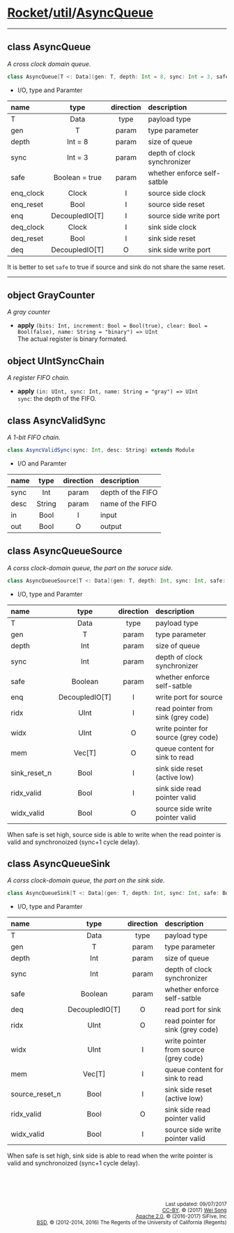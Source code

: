 [Rocket](../Readme.md)/[util](../util.md)/[AsyncQueue](https://github.com/freechipsproject/rocket-chip/tree/master/src/main/scala/util/AsyncQueue.scala)
========================


**********************

class AsyncQueue
------------------
*A cross clock domain queue.*

~~~scala
class AsyncQueue[T <: Data](gen: T, depth: Int = 8, sync: Int = 3, safe: Boolean = true) extends Crossing[T]
~~~

+ I/O, type and Paramter

| name                   | type             | direction  | description                           |
| :---                   | :--:             | :--:       | :---                                  |
| T                      | Data             | type       | payload type                          |
| gen                    | T                | param      | type parameter                        |
| depth                  | Int = 8          | param      | size of queue                         |
| sync                   | Int = 3          | param      | depth of clock synchronizer           |
| safe                   | Boolean = true   | param      | whether enforce self-satble           |
| enq\_clock             | Clock            | I          | source side clock                     |
| enq\_reset             | Bool             | I          | source side reset                     |
| enq                    | DecoupledIO[T]   | I          | source side write port                |
| deq\_clock             | Clock            | I          | sink side clock                       |
| deq\_reset             | Bool             | I          | sink side reset                       |
| deq                    | DecoupledIO[T]   | O          | sink side write port                  |

It is better to set `safe` to true if source and sink do not share the same reset.

**********************

object GrayCounter
-----------------------
*A gray counter*

+ **apply** `(bits: Int, increment: Bool = Bool(true), clear: Bool = Bool(false), name: String = "binary") => UInt`<br>
  The actual register is binary formated.

object UIntSyncChain
-----------------------
*A register FIFO chain.*

+ **apply** `(in: UInt, sync: Int, name: String = "gray") => UInt`<br>
  `sync`: the depth of the FIFO.

class AsyncValidSync
----------------------
*A 1-bit FIFO chain.*

~~~scala
class AsyncValidSync(sync: Int, desc: String) extends Module
~~~

+ I/O and Paramter

| name                   | type   | direction  | description                       |
| :---                   | :--:   | :--:       | :---                              |
| sync                   | Int    | param      | depth of the FIFO                 |
| desc                   | String | param      | name of the FIFO                  |
| in                     | Bool   | I          | input                             |
| out                    | Bool   | O          | output                            |

class AsyncQueueSource
----------------
*A corss clock-domain queue, the part on the soruce side.*

~~~scala
class AsyncQueueSource[T <: Data](gen: T, depth: Int, sync: Int, safe: Boolean = true) extends Module
~~~

+ I/O, type and Paramter

| name                   | type             | direction  | description                          |
| :---                   | :--:             | :--:       | :---                                 |
| T                      | Data             | type       | payload type                         |
| gen                    | T                | param      | type parameter                       |
| depth                  | Int              | param      | size of queue                        |
| sync                   | Int              | param      | depth of clock synchronizer          |
| safe                   | Boolean          | param      | whether enforce self-satble          |
| enq                    | DecoupledIO[T]   | I          | write port for source                |
| ridx                   | UInt             | I          | read pointer from sink (grey code)   |
| widx                   | UInt             | O          | write pointer for source (grey code) |
| mem                    | Vec[T]           | O          | queue content for sink to read       |
| sink_reset_n           | Bool             | I          | sink side reset (active low)         |
| ridx\_valid            | Bool             | I          | sink side read pointer valid         |
| widx\_valid            | Bool             | O          | source side write pointer valid      |

When safe is set high, source side is able to write when the read pointer is valid and synchronoized
(sync+1 cycle delay).

class AsyncQueueSink
-------------------------
*A corss clock-domain queue, the part on the sink side.*

~~~scala
class AsyncQueueSink[T <: Data](gen: T, depth: Int, sync: Int, safe: Boolean = true) extends Module
~~~

+ I/O, type and Paramter

| name                   | type             | direction  | description                           |
| :---                   | :--:             | :--:       | :---                                  |
| T                      | Data             | type       | payload type                          |
| gen                    | T                | param      | type parameter                        |
| depth                  | Int              | param      | size of queue                         |
| sync                   | Int              | param      | depth of clock synchronizer           |
| safe                   | Boolean          | param      | whether enforce self-satble           |
| deq                    | DecoupledIO[T]   | O          | read port for sink                    |
| ridx                   | UInt             | O          | read pointer for sink (grey code)     |
| widx                   | UInt             | I          | write pointer from source (grey code) |
| mem                    | Vec[T]           | I          | queue content for sink to read        |
| source_reset_n         | Bool             | I          | sink side reset (active low)          |
| ridx\_valid            | Bool             | O          | sink side read pointer valid          |
| widx\_valid            | Bool             | I          | source side write pointer valid       |

When safe is set high, sink side is able to read when the write pointer is valid and synchronoized
(sync+1 cycle delay).


<br><br><br><p align="right">
<sub>
Last updated: 09/07/2017<br>
[CC-BY](https://creativecommons.org/licenses/by/3.0/), &copy; (2017) [Wei Song](mailto:wsong83@gmail.com)<br>
[Apache 2.0](https://github.com/freechipsproject/rocket-chip/blob/master/LICENSE.SiFive), &copy; (2016-2017) SiFive, Inc<br>
[BSD](https://github.com/freechipsproject/rocket-chip/blob/master/LICENSE.Berkeley), &copy; (2012-2014, 2016) The Regents of the University of California (Regents)
</sub>
</p>
